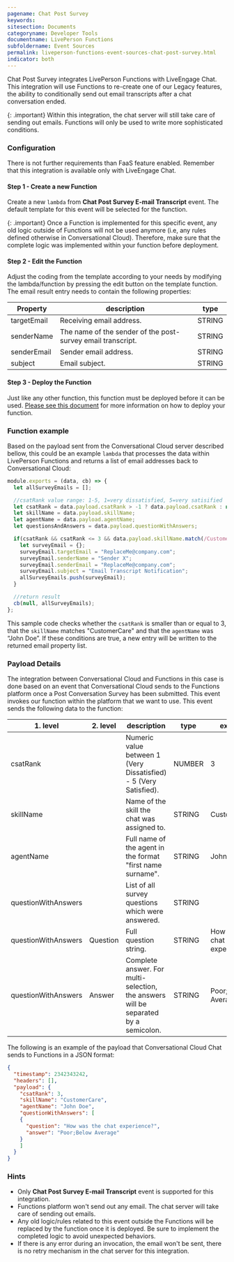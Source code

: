 ```yaml
---
pagename: Chat Post Survey
keywords:
sitesection: Documents
categoryname: Developer Tools
documentname: LivePerson Functions
subfoldername: Event Sources
permalink: liveperson-functions-event-sources-chat-post-survey.html
indicator: both
---
```


Chat Post Survey integrates LivePerson Functions with LiveEngage Chat. This integration will use Functions to re-create one of our Legacy features, the ability to conditionally send out email transcripts after a chat conversation ended.

{: .important}
Within this integration, the chat server will still take care of sending out emails. Functions will only be used to write more sophisticated conditions.

### Configuration

There is not further requirements than FaaS feature enabled. Remember that this integration is available only with LiveEngage Chat.

#### Step 1 - Create a new Function

Create a new `lambda` from **Chat Post Survey E-mail Transcript** event. The default template for this event will be selected for the function.

{: .important}
Once a Function is implemented for this specific event, any old logic outside of Functions will not be used anymore (i.e, any rules defined otherwise in Conversational Cloud). Therefore, make sure that the complete logic was implemented within your function before deployment.

#### Step 2 - Edit the Function

Adjust the coding from the template according to your needs by modifying the lambda/function by pressing the edit button on the template function. The email result entry needs to contain the following properties:

<table>
  <thead><tr><th>Property</th><th>description</th><th>type</th></tr></thead>
  <tbody>
    <tr><td>targetEmail</td><td>Receiving email address.</td><td>STRING</td></tr>
    <tr><td>senderName</td><td>The name of the sender of the post-survey email transcript.</td><td>STRING</td></tr>
    <tr><td>senderEmail</td><td>Sender email address.</td><td>STRING</td></tr>
    <tr><td>subject</td><td>Email subject.</td><td>STRING</td></tr>
  </tbody>
</table>

#### Step 3 - Deploy the Function

Just like any other function, this function must be deployed before it can be used. [Please see this document](liveperson-functions-getting-started-your-first-function.html#deploy) for more information on how to deploy your function.

### Function example

Based on the payload sent from the Conversational Cloud server described bellow, this could be an example `lambda` that processes the data within LivePerson Functions and returns a list of email addresses back to Conversational Cloud:

```javascript
module.exports = (data, cb) => {
  let allSurveyEmails = [];

  //csatRank value range: 1-5, 1=very dissatisfied, 5=very satisified
  let csatRank = data.payload.csatRank > -1 ? data.payload.csatRank : null;
  let skillName = data.payload.skillName;
  let agentName = data.payload.agentName;
  let questionsAndAnswers = data.payload.questionWithAnswers;

  if(csatRank && csatRank <= 3 && data.payload.skillName.match(/CustomerCare/i) !== null && data.payload.agentName.match(/John Doe/i) !== null){
    let surveyEmail = {};
    surveyEmail.targetEmail = "ReplaceMe@company.com";
    surveyEmail.senderName = "Sender X";
    surveyEmail.senderEmail = "ReplaceMe@company.com";
    surveyEmail.subject = "Email Transcript Notification";
    allSurveyEmails.push(surveyEmail);
  }

  //return result
  cb(null, allSurveyEmails);
};
```

This sample code checks whether the `csatRank` is smaller than or equal to 3, that the `skillName` matches "CustomerCare" and that the `agentName` was “John Doe”. If these conditions are true, a new entry will be written to the returned email property list.

### Payload Details

The integration between Conversational Cloud and Functions in this case is done based on an event that Conversational Cloud sends to the Functions platform once a Post Conversation Survey has been submitted. This event invokes our function within the platform that we want to use. This event sends the following data to the function:

<table>
<thead><tr><th>1. level</th><th>2. level</th><th>description</th><th>type</th><th>example</th></tr></thead><tbody>
<tr><td>csatRank</td><td></td><td>Numeric value between 1 (Very Dissatisfied) - 5 (Very Satisfied).</td><td>NUMBER</td><td>3</td></tr>
<tr><td>skillName</td><td></td><td>Name of the skill the chat was assigned to.</td><td>STRING</td><td>CustomerCare</td></tr>
<tr><td>agentName</td><td></td><td>Full name of the agent in the format "first name surname".</td><td>STRING</td><td>John Doe</td></tr>
<tr><td>questionWithAnswers</td><td></td><td>List of all survey questions which were answered.</td><td>STRING</td><td></td></tr>
<tr><td>questionWithAnswers</td><td>Question</td><td>Full question string.</td><td>STRING</td><td>How was the chat experience?</td></tr>
<tr><td>questionWithAnswers</td><td>Answer</td><td>Complete answer. For multi-selection, the answers will be separated by a semicolon.</td><td>STRING</td><td>Poor;Below Average</td></tr>
</tbody></table>

The following is an example of the payload that Conversational Cloud Chat sends to Functions in a JSON format:

```json
{
  "timestamp": 2342343242,
  "headers": [],
  "payload": {
    "csatRank": 3,
    "skillName": "CustomerCare",
    "agentName": "John Doe",
    "questionWithAnswers": [
    {
      "question": "How was the chat experience?",
      "answer": "Poor;Below Average"
    }
    ]
  }
}
```

### Hints

* Only **Chat Post Survey E-mail Transcript** event is supported for this integration.
* Functions platform won't send out any email. The chat server will take care of sending out emails.
* Any old logic/rules related to this event outside the Functions will be replaced by the function once it is deployed. Be sure to implement the completed logic to avoid unexpected behaviors.
* If there is any error during an invocation, the email won't be sent, there is no retry mechanism in the chat server for this integration.
